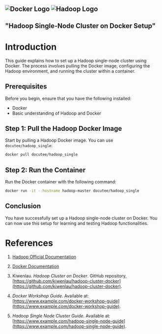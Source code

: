 ![Docker Logo](https://encrypted-tbn0.gstatic.com/images?q=tbn:ANd9GcS8oc9rEzkFAbyQxF6TYgfCoCwmKjsFH9O8QA&s) 
![Hadoop Logo](https://hadoop.apache.org/images/hadoop-logo.jpg)
---
"Hadoop Single-Node Cluster on Docker Setup"
---

# Introduction

This guide explains how to set up a Hadoop single-node cluster using Docker. The process involves pulling the Docker image, configuring the Hadoop environment, and running the cluster within a container.

## Prerequisites

Before you begin, ensure that you have the following installed:

- Docker
- Basic understanding of Hadoop and Docker

## Step 1: Pull the Hadoop Docker Image

Start by pulling a Hadoop Docker image. You can use `docutee/hadoop_single`:

```bash
docker pull docutee/hadoop_single
```

## Step 2: Run the Container

Run the Docker container with the following command:

```bash
docker run -it --hostname hadoop-master docutee/hadoop_single
```

## Conclusion

You have successfully set up a Hadoop single-node cluster on Docker. You can now use this setup for learning and testing Hadoop functionalities.

# References

1. [Hadoop Official Documentation](https://hadoop.apache.org/docs/stable/)

2. [Docker Documentation](https://docs.docker.com/)

3. Kiwenlau. *Hadoop Cluster on Docker*. GitHub repository, [https://github.com/kiwenlau/hadoop-cluster-docker](https://github.com/kiwenlau/hadoop-cluster-docker).

4. *Docker Workshop Guide*. Available at: [https://www.example.com/docker-workshop-guide](https://www.example.com/docker-workshop-guide).

5. *Hadoop Single Node Cluster Guide*. Available at: [https://www.example.com/hadoop-single-node-guide](https://www.example.com/hadoop-single-node-guide).


